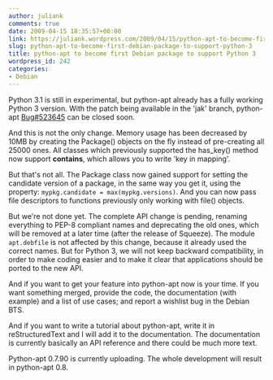 ```yaml
---
author: juliank
comments: true
date: 2009-04-15 18:35:57+00:00
link: https://juliank.wordpress.com/2009/04/15/python-apt-to-become-first-debian-package-to-support-python-3/
slug: python-apt-to-become-first-debian-package-to-support-python-3
title: python-apt to become first Debian package to support Python 3
wordpress_id: 242
categories:
- Debian
---
```


Python 3.1 is still in experimental, but python-apt already has a fully working Python 3 version. With the patch being available in the 'jak' branch, python-apt [Bug#523645](http://bugs.debian.org/cgi-bin/bugreport.cgi?bug=523645) can be closed soon.

And this is not the only change. Memory usage has been decreased by 10MB by creating the Package() objects on the fly instead of pre-creating all 25000 ones. All classes which previously supported the has_key() method now support __contains__, which allows you to write 'key in mapping'.

But that's not all. The Package class now gained support for setting the candidate version of a package, in the same way you get it, using the property: `mypkg.candidate = max(mypkg.versions)`. And you can now pass file descriptors to functions previously only working with file() objects.

But we're not done yet. The complete API change is pending, renaming everything to PEP-8 compliant names and deprecating the old ones, which will be removed at a later time (after the release of Squeeze). The module `apt.debfile` is not affected by this change, because it already used the correct names. But for Python 3, we will not keep backward compatibility, in order to make coding easier and to make it clear that applications should be ported to the new API.

And if you want to get your feature into python-apt now is your time. If you want something merged, provide the code, the documentation (with example) and a list of use cases; and report a wishlist bug in the Debian BTS.

And if you want to write a tutorial about python-apt, write it in reStructuredText and I will add it to the documentation. The documentation is currently basically an API reference and there could be much more text.

Python-apt 0.7.90 is currently uploading. The whole development will result in python-apt 0.8.
